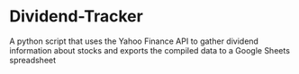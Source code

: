 # Dividend-Tracker

A python script that uses the Yahoo Finance API to gather dividend information about stocks and exports the compiled data to a Google Sheets spreadsheet
